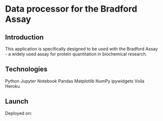 # Data processor for the Bradford Assay

## Introduction
This application is specifically designed to be used with the Bradford Assay - a widely used assay for protein quantitation in biochemical research. 
## Technologies
Python
Jupyter Notebook
Pandas
Matplotlib
NumPy
ipywidgets
Voila
Heroku

## Launch
Deployed on:
